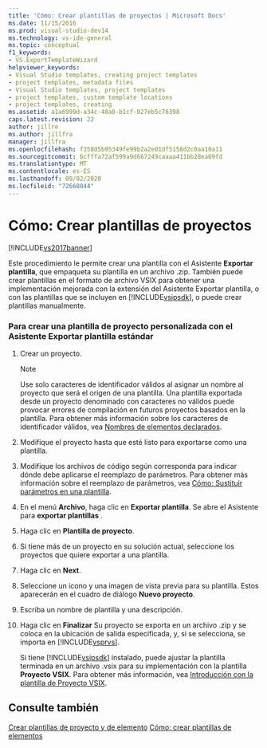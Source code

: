 ```yaml
---
title: 'Cómo: Crear plantillas de proyectos | Microsoft Docs'
ms.date: 11/15/2016
ms.prod: visual-studio-dev14
ms.technology: vs-ide-general
ms.topic: conceptual
f1_keywords:
- VS.ExportTemplateWizard
helpviewer_keywords:
- Visual Studio templates, creating project templates
- project templates, metadata files
- Visual Studio templates, project templates
- project templates, custom template locations
- project templates, creating
ms.assetid: a1a6999d-a34c-48a8-b1cf-027eb5c76398
caps.latest.revision: 22
author: jillre
ms.author: jillfra
manager: jillfra
ms.openlocfilehash: f358d5b95349fe99b2a2e01df5158d2c0aa10a11
ms.sourcegitcommit: 6cfffa72af599a9d667249caaaa411bb28ea69fd
ms.translationtype: MT
ms.contentlocale: es-ES
ms.lasthandoff: 09/02/2020
ms.locfileid: "72668044"
---
```

# <a name="how-to-create-project-templates"></a>Cómo: Crear plantillas de proyectos
[!INCLUDE[vs2017banner](../includes/vs2017banner.md)]

Este procedimiento le permite crear una plantilla con el Asistente **Exportar plantilla**, que empaqueta su plantilla en un archivo .zip. También puede crear plantillas en el formato de archivo VSIX para obtener una implementación mejorada con la extensión del Asistente Exportar plantilla, o con las plantillas que se incluyen en [!INCLUDE[vsipsdk](../includes/vsipsdk-md.md)], o puede crear plantillas manualmente.

### <a name="to-create-a-custom-project-template-with-the-standard-export-template-wizard"></a>Para crear una plantilla de proyecto personalizada con el Asistente Exportar plantilla estándar

1. Crear un proyecto.

    > [!NOTE]
    > Use solo caracteres de identificador válidos al asignar un nombre al proyecto que será el origen de una plantilla. Una plantilla exportada desde un proyecto denominado con caracteres no válidos puede provocar errores de compilación en futuros proyectos basados en la plantilla. Para obtener más información sobre los caracteres de identificador válidos, vea [Nombres de elementos declarados](https://msdn.microsoft.com/library/09d8843b-c0dc-4afe-9dab-87c439a69e66).

2. Modifique el proyecto hasta que esté listo para exportarse como una plantilla.

3. Modifique los archivos de código según corresponda para indicar dónde debe aplicarse el reemplazo de parámetros. Para obtener más información sobre el reemplazo de parámetros, vea [Cómo: Sustituir parámetros en una plantilla](../ide/how-to-substitute-parameters-in-a-template.md).

4. En el menú **Archivo**, haga clic en **Exportar plantilla**. Se abre el Asistente para **exportar plantillas** .

5. Haga clic en **Plantilla de proyecto**.

6. Si tiene más de un proyecto en su solución actual, seleccione los proyectos que quiere exportar a una plantilla.

7. Haga clic en **Next**.

8. Seleccione un icono y una imagen de vista previa para su plantilla. Estos aparecerán en el cuadro de diálogo **Nuevo proyecto**.

9. Escriba un nombre de plantilla y una descripción.

10. Haga clic en **Finalizar** Su proyecto se exporta en un archivo .zip y se coloca en la ubicación de salida especificada, y, si se selecciona, se importa en [!INCLUDE[vsprvs](../includes/vsprvs-md.md)].

     Si tiene [!INCLUDE[vsipsdk](../includes/vsipsdk-md.md)] instalado, puede ajustar la plantilla terminada en un archivo .vsix para su implementación con la plantilla **Proyecto VSIX**. Para obtener más información, vea [Introducción con la plantilla de Proyecto VSIX](../extensibility/getting-started-with-the-vsix-project-template.md).

## <a name="see-also"></a>Consulte también
 [Crear plantillas de proyecto y de elemento](../ide/creating-project-and-item-templates.md) [Cómo: crear plantillas de elementos](../ide/how-to-create-item-templates.md)
